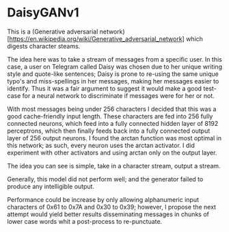 # DaisyGANv1

This is a (Generative adversarial network)[https://en.wikipedia.org/wiki/Generative_adversarial_network] which digests character steams.

The idea here was to take a stream of messages from a specific user. In this case, a user on Telegram called Daisy was chosen due to her unique writing style and quote-like sentences; Daisy is prone to re-using the same unique typo's and miss-spellings in her messages, making her messages easier to identify. Thus it was a fair argument to suggest it would make a good test-case for a neural network to discriminate if messages were for her or not.

With most messages being under 256 characters I decided that this was a good cache-friendly input length. These characters are fed into 256 fully connected neurons, which feed into a fully connected hidden layer of 8192 perceptrons, which then finally feeds back into a fully connected output layer of 256 output neurons. I found the arctan function was most optimal in this network; as such, every neuron uses the arctan activator. I did experiment with other activators and using arctan only on the output layer.

The idea you can see is simple, take in a character stream, output a stream.

Generally, this model did not perform well; and the generator failed to produce any intelligible output.

Performance could be increase by only allowing alphanumeric input characters of 0x61 to 0x7A and 0x30 to 0x39; however, I propose the next attempt would yield better results disseminating messages in chunks of lower case words whit a post-process to re-punctuate.
 
